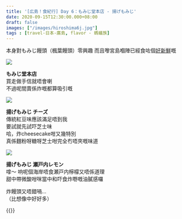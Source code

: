```yaml
---
title: '[広島！食紀行] Day 6：もみじ堂本店 - 揚げもみじ'
date: 2020-09-15T12:30:00.000+08:00
draft: false
images: ["/images/hiroshima6j.jpg"]
tags : [travel-日本-廣島, flavor - 螞蟻族]
---
```


本身對もみじ饅頭（楓葉饅頭）零興趣
而且嚟宮島嗰陣已經食咗個[好新鮮](https://hidie.net/hiroshima6c/)嘅

![](/images/hiroshima6j1.jpg)

**もみじ堂本店**  
買走做手信就唔會喇  
不過呢間賣係炸嘅都算吸引嘅  

![](/images/hiroshima6j2.jpg)

**揚げもみじ チーズ**  
傳統紅豆味應該滿足唔到我  
要試就先試吓芝士味  
哈，炸cheesecake咁又幾特別  
真係麵粉呀糖呀芝士咁完全冇唔夾嘅味道  

![](/images/hiroshima6j3.jpg)

**揚げもみじ 瀬戸内レモン**  
嗱～ 响呢個海岸唔食瀬戸内檸檬又唔係道理  
甜中帶微酸咁咪當中和吓食炸嘢嘅油膩感囉  
  
炸饅頭又唔錯喎...  
（比想像中好好多）  


{{<hiroshima>}}

